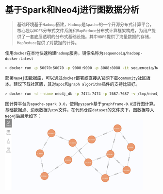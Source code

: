# 基于Spark和Neo4j进行图数据分析

> 基础环境基于`Hadoop`搭建，`Hadoop`是`Apache`的一个开源分布式计算平台，核心是以`HDFS`分布式文件系统和`MapReduce`分布式计算框架构成，为用户提供了一套底层透明的分布式基础设施。其中`HDFS`提供了海量数据的存储，`MapReduce`提供了对数据的计算。

使用`docker`在本地快速构建`hadoop`服务，镜像名称为`sequenceiq/hadoop-docker:latest`

```bash
> docker run -p 50070:50070 -p 9000:9000 -p 8088:8088 -it sequenceiq/hadoop-docker /etc/bootstrap.sh -bash
```
部署`Neo4j`图数据库，可以通过`docker`部署或直接从官网下载`community`社区版本。建议下载社区版，其对`apoc`和`graph algorithm`插件的支持比较好。
```bash
> docker run -d --name neo4j_db -p 7474:7474 -p 7687:7687 -v /tmp/neo4j/data:/data -v /tmp/neo4j/logs:/logs -v /tmp/neo4j/conf:/var/lib/neo4j/conf -v /tmp/neo4j/import:/var/lib/neo4j/import -v /tmp/neo4j/plugins:/plugins --env NEO4J_AUTH=neo4j/password neo4j
```
图计算平台为`apache-spark 3.0`，使用`pyspark`基于`graphframe-0.8`进行图计算。基础数据点、边表数据为`csv`文件，在代码仓库`dataset`的文件夹下，图数据导入`Neo4j`后展示如下：
<img src="dataset/doc_reference/neo4j_transport_data.jpg" alt="neo4j_transport_data" width="90%" align=center />